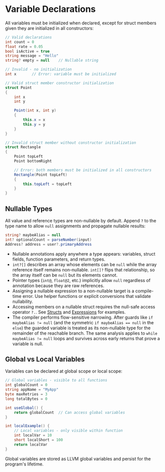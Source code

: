 # Variable Declarations

All variables must be initialized when declared, except for struct members given they are initialized in all constructors:

```cs
// Valid declarations
int count = 0
float rate = 0.05
bool isActive = true
string message = "Hello"
string? empty = null    // Nullable string

// Invalid - no initialization
int x       // Error: variable must be initialized

// Valid struct member constructor initialization
struct Point
{
    int x
    int y

    Point(int x, int y)
    {
        this.x = x
        this.y = y
    }
}

// Invalid struct member without constructor initialization
struct Rectangle
{
    Point topLeft
    Point bottomRight

    // Error: both members must be initialized in all constructors
    Rectangle(Point topLeft)
    {
        this.topLeft = topLeft
    }
}
```

## Nullable Types

All value and reference types are non-nullable by default. Append `?` to the type name to allow `null` assignments and propagate nullable results:

```cs
string? maybeAlias = null
int? optionalCount = parseNumber(input)
Address? address = user?.primaryAddress
```

- Nullable annotations apply anywhere a type appears: variables, struct fields, function parameters, and return types.
- `int?[]` describes an array whose elements can be `null` while the array reference itself remains non-nullable. `int[]?` flips that relationship, so the array itself can be `null` but its elements cannot.
- Pointer types (`int@`, `float@2`, etc.) implicitly allow `null` regardless of annotation because they are raw references.
- Assigning a nullable expression to a non-nullable target is a compile-time error. Use helper functions or explicit conversions that validate nullability.
- Accessing members on a nullable struct requires the null-safe access operator `?.`. See [Structs](structs.md) and [Expressions](expressions.md) for examples.
- The compiler performs flow-sensitive narrowing. After guards like `if maybeAlias != null` (and the symmetric `if maybeAlias == null` in the `else`) the guarded variable is treated as its non-nullable type for the remainder of the reachable branch. The same analysis applies to `while maybeAlias != null` loops and survives across early returns that prove a variable is null.

## Global vs Local Variables

Variables can be declared at global scope or local scope:

```cs
// Global variables - visible to all functions
int globalCount = 0
string appName = "MyApp"
byte maxRetries = 3
long totalBytes = 0

int useGlobal() {
    return globalCount  // Can access global variables
}

int localExample() {
    // Local variables - only visible within function
    int localVar = 10
    short localShort = 100
    return localVar
}
```

Global variables are stored as LLVM global variables and persist for the program's lifetime.